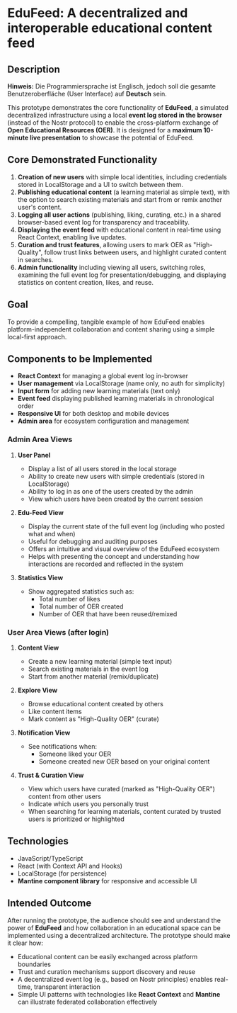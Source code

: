 # EduFeed: A decentralized and interoperable educational content feed

## Description

**Hinweis:** Die Programmiersprache ist Englisch, jedoch soll die gesamte Benutzeroberfläche (User Interface) auf **Deutsch** sein.

This prototype demonstrates the core functionality of **EduFeed**, a simulated decentralized infrastructure using a local **event log stored in the browser** (instead of the Nostr protocol) to enable the cross-platform exchange of **Open Educational Resources (OER)**. It is designed for a **maximum 10-minute live presentation** to showcase the potential of EduFeed.

## Core Demonstrated Functionality
1. **Creation of new users** with simple local identities, including credentials stored in LocalStorage and a UI to switch between them.
2. **Publishing educational content** (a learning material as simple text), with the option to search existing materials and start from or remix another user's content.
3. **Logging all user actions** (publishing, liking, curating, etc.) in a shared browser-based event log for transparency and traceability.
4. **Displaying the event feed** with educational content in real-time using React Context, enabling live updates.
5. **Curation and trust features**, allowing users to mark OER as "High-Quality", follow trust links between users, and highlight curated content in searches.
6. **Admin functionality** including viewing all users, switching roles, examining the full event log for presentation/debugging, and displaying statistics on content creation, likes, and reuse.

## Goal
To provide a compelling, tangible example of how EduFeed enables platform-independent collaboration and content sharing using a simple local-first approach.

## Components to be Implemented
- **React Context** for managing a global event log in-browser
- **User management** via LocalStorage (name only, no auth for simplicity)
- **Input form** for adding new learning materials (text only)
- **Event feed** displaying published learning materials in chronological order
- **Responsive UI** for both desktop and mobile devices
- **Admin area** for ecosystem configuration and management

### Admin Area Views
1. **User Panel**
   - Display a list of all users stored in the local storage
   - Ability to create new users with simple credentials (stored in LocalStorage)
   - Ability to log in as one of the users created by the admin
   - View which users have been created by the current session

2. **Edu-Feed View**
   - Display the current state of the full event log (including who posted what and when)
   - Useful for debugging and auditing purposes
   - Offers an intuitive and visual overview of the EduFeed ecosystem
   - Helps with presenting the concept and understanding how interactions are recorded and reflected in the system

3. **Statistics View**
   - Show aggregated statistics such as:
     - Total number of likes
     - Total number of OER created
     - Number of OER that have been reused/remixed

### User Area Views (after login)


1. **Content View**
   - Create a new learning material (simple text input)
   - Search existing materials in the event log
   - Start from another material (remix/duplicate)

2. **Explore View**
   - Browse educational content created by others
   - Like content items
   - Mark content as "High-Quality OER" (curate)

3. **Notification View**
   - See notifications when:
     - Someone liked your OER
     - Someone created new OER based on your original content
4. **Trust & Curation View**
   - View which users have curated (marked as "High-Quality OER") content from other users
   - Indicate which users you personally trust
   - When searching for learning materials, content curated by trusted users is prioritized or highlighted

## Technologies
- JavaScript/TypeScript
- React (with Context API and Hooks)
- LocalStorage (for persistence)
- **Mantine component library** for responsive and accessible UI

## Intended Outcome
After running the prototype, the audience should see and understand the power of **EduFeed** and how collaboration in an educational space can be implemented using a decentralized architecture. The prototype should make it clear how:
- Educational content can be easily exchanged across platform boundaries
- Trust and curation mechanisms support discovery and reuse
- A decentralized event log (e.g., based on Nostr principles) enables real-time, transparent interaction
- Simple UI patterns with technologies like **React Context** and **Mantine** can illustrate federated collaboration effectively

